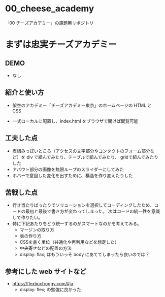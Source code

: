 # 00_cheese_academy
「00 チーズアカデミー」の課題用リポジトリ

# まずは忠実チーズアカデミー

## DEMO

- なし

## 紹介と使い方

- 架空のアカデミー「チーズアカデミー東京」のホームページの HTML と CSS

- 一式ローカルに配置し、index.html をブラウザで開けば閲覧可能

## 工夫した点

- 表組みっぽいところ（アクセスの文字部分やコンタクトのフォーム部分など）を div で組んでみたり、テーブルで組んでみたり、 gridで組んでみたりした
- アバウト部分の画像を無限ループのスライダーにしてみた
- ホバーで意図した変化を出すために、構造を作り変えたりした

## 苦戦した点

- 行き当たりばったりでソリューションを選択してコーディングしたため、コードの最初と最後で書き方が変わってしまった。
  次はコードの統一性を意識して作りたい。
- 特に下記あたりをどう統一するのがスマートなのかを考えてみる。
  - マージンの取り方
  - 表の作り方
  - CSSを書く単位（共通化や再利用などを想定した）
  - 中央寄せなどの配置の方法
  - display: flax; はもういっそ body にあててしまったら良いのでは？

## 参考にした web サイトなど

- https://flexboxfroggy.com/#ja
  - display: flex; の勉強に良かった